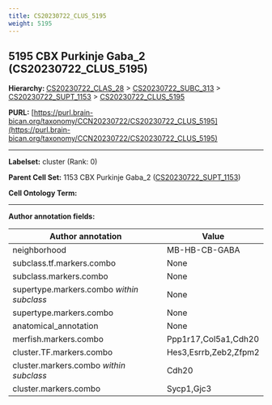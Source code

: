 ```yaml
---
title: CS20230722_CLUS_5195
weight: 5195
---
```

## 5195 CBX Purkinje Gaba_2 (CS20230722_CLUS_5195)
<b>Hierarchy: </b>
[CS20230722_CLAS_28](../CS20230722_CLAS_28) >
[CS20230722_SUBC_313](../CS20230722_SUBC_313) >
[CS20230722_SUPT_1153](../CS20230722_SUPT_1153) >
[CS20230722_CLUS_5195](../CS20230722_CLUS_5195)

**PURL:** [https://purl.brain-bican.org/taxonomy/CCN20230722/CS20230722_CLUS_5195](https://purl.brain-bican.org/taxonomy/CCN20230722/CS20230722_CLUS_5195)

---


**Labelset:** cluster (Rank: 0)

**Parent Cell Set:** 1153 CBX Purkinje Gaba_2 ([CS20230722_SUPT_1153](../CS20230722_SUPT_1153))



**Cell Ontology Term:** 

[MARKER GENES.]: #


---

[TRANSFERRED ANNOTATIONS.]: #


[AUTHOR ANNOTATION FIELDS.]: #


**Author annotation fields:**

| Author annotation | Value |
|-------------------|-------|
|neighborhood|MB-HB-CB-GABA|
|subclass.tf.markers.combo|None|
|subclass.markers.combo|None|
|supertype.markers.combo _within subclass_|None|
|supertype.markers.combo|None|
|anatomical_annotation|None|
|merfish.markers.combo|Ppp1r17,Col5a1,Cdh20|
|cluster.TF.markers.combo|Hes3,Esrrb,Zeb2,Zfpm2|
|cluster.markers.combo _within subclass_|Cdh20|
|cluster.markers.combo|Sycp1,Gjc3|
